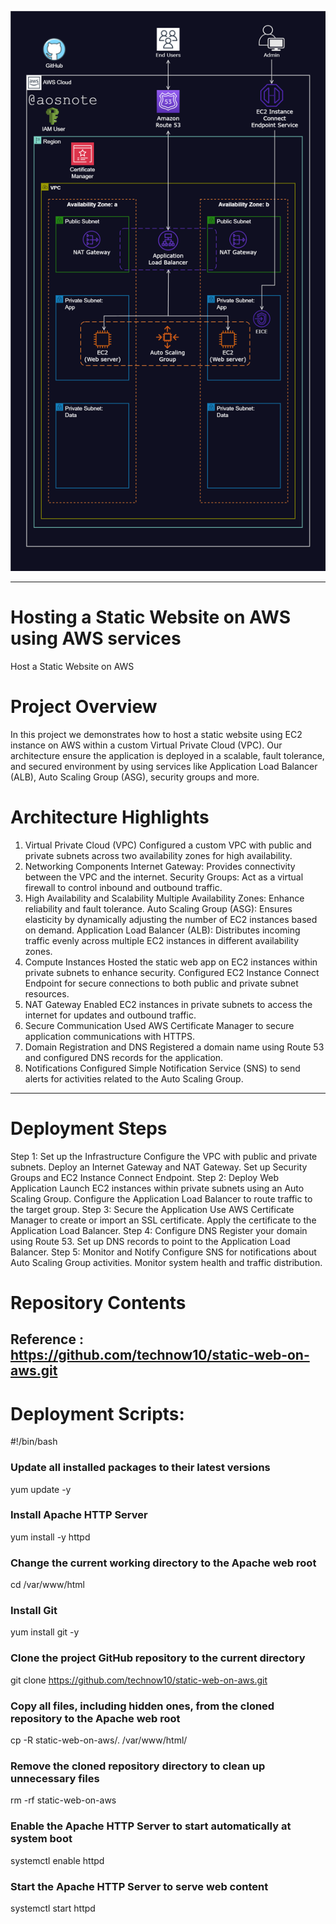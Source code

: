 ![Alt text](/Host_a_Static_Website_on_AWS.png)

---

# Hosting a Static Website on AWS using AWS services
Host a Static Website on AWS

# Project Overview
In this project we demonstrates how to host a static website using EC2 instance on AWS within a custom Virtual Private Cloud (VPC). Our architecture ensure the application is deployed in a scalable, fault tolerance, and secured environment by using services like Application Load Balancer (ALB), Auto Scaling Group (ASG), security groups and more.

# Architecture Highlights
1. Virtual Private Cloud (VPC)
Configured a custom VPC with public and private subnets across two availability zones for high availability.
2. Networking Components
Internet Gateway: Provides connectivity between the VPC and the internet.
Security Groups: Act as a virtual firewall to control inbound and outbound traffic.
3. High Availability and Scalability
Multiple Availability Zones: Enhance reliability and fault tolerance.
Auto Scaling Group (ASG): Ensures elasticity by dynamically adjusting the number of EC2 instances based on demand.
Application Load Balancer (ALB): Distributes incoming traffic evenly across multiple EC2 instances in different availability zones.
4. Compute Instances
Hosted the static web app on EC2 instances within private subnets to enhance security.
Configured EC2 Instance Connect Endpoint for secure connections to both public and private subnet resources.
5. NAT Gateway
Enabled EC2 instances in private subnets to access the internet for updates and outbound traffic.
6. Secure Communication
Used AWS Certificate Manager to secure application communications with HTTPS.
7. Domain Registration and DNS
Registered a domain name using Route 53 and configured DNS records for the application.
8. Notifications
Configured Simple Notification Service (SNS) to send alerts for activities related to the Auto Scaling Group.
---

# Deployment Steps
Step 1: Set up the Infrastructure
Configure the VPC with public and private subnets.
Deploy an Internet Gateway and NAT Gateway.
Set up Security Groups and EC2 Instance Connect Endpoint.
Step 2: Deploy Web Application
Launch EC2 instances within private subnets using an Auto Scaling Group.
Configure the Application Load Balancer to route traffic to the target group.
Step 3: Secure the Application
Use AWS Certificate Manager to create or import an SSL certificate.
Apply the certificate to the Application Load Balancer.
Step 4: Configure DNS
Register your domain using Route 53.
Set up DNS records to point to the Application Load Balancer.
Step 5: Monitor and Notify
Configure SNS for notifications about Auto Scaling Group activities.
Monitor system health and traffic distribution.

# Repository Contents
Reference : https://github.com/technow10/static-web-on-aws.git
---

# Deployment Scripts:
#!/bin/bash
### Update all installed packages to their latest versions
yum update -y
### Install Apache HTTP Server
yum install -y httpd
### Change the current working directory to the Apache web root
cd /var/www/html
### Install Git
yum install git -y
### Clone the project GitHub repository to the current directory
git clone https://github.com/technow10/static-web-on-aws.git
### Copy all files, including hidden ones, from the cloned repository to the Apache web root
cp -R static-web-on-aws/. /var/www/html/
### Remove the cloned repository directory to clean up unnecessary files
rm -rf static-web-on-aws
### Enable the Apache HTTP Server to start automatically at system boot
systemctl enable httpd 
### Start the Apache HTTP Server to serve web content
systemctl start httpd




